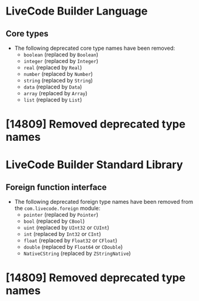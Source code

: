 # LiveCode Builder Language
## Core types

* The following deprecated core type names have been removed:
  * `boolean` (replaced by `Boolean`)
  * `integer` (replaced by `Integer`)
  * `real` (replaced by `Real`)
  * `number` (replaced by `Number`)
  * `string` (replaced by `String`)
  * `data` (replaced by `Data`)
  * `array` (replaced by `Array`)
  * `list` (replaced by `List`)

# [14809] Removed deprecated type names

# LiveCode Builder Standard Library
## Foreign function interface

* The following deprecated foreign type names have been removed from
  the `com.livecode.foreign` module:
  * `pointer` (replaced by `Pointer`)
  * `bool` (replaced by `CBool`)
  * `uint` (replaced by `UInt32` or `CUInt`)
  * `int` (replaced by `Int32` or `CInt`)
  * `float` (replaced by `Float32` or `CFloat`)
  * `double` (replaced by `Float64` or `CDouble`)
  * `NativeCString` (replaced by `ZStringNative`)

# [14809] Removed deprecated type names
